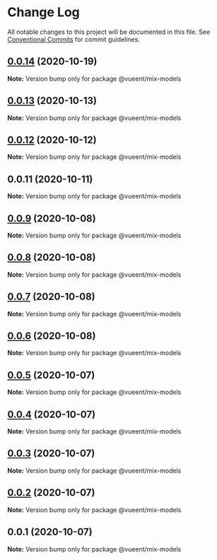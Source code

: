# Change Log

All notable changes to this project will be documented in this file.
See [Conventional Commits](https://conventionalcommits.org) for commit guidelines.

## [0.0.14](https://github.com/vueent/vueent/compare/v0.0.13...v0.0.14) (2020-10-19)

**Note:** Version bump only for package @vueent/mix-models





## [0.0.13](https://github.com/vueent/vueent/compare/v0.0.12...v0.0.13) (2020-10-13)

**Note:** Version bump only for package @vueent/mix-models





## [0.0.12](https://github.com/vueent/vueent/compare/v0.0.11...v0.0.12) (2020-10-12)

**Note:** Version bump only for package @vueent/mix-models





## 0.0.11 (2020-10-11)

**Note:** Version bump only for package @vueent/mix-models





## [0.0.9](https://github.com/vueent/vueent/compare/@vueent/mix-models@0.0.8...@vueent/mix-models@0.0.9) (2020-10-08)

**Note:** Version bump only for package @vueent/mix-models





## [0.0.8](https://github.com/vueent/vueent/compare/@vueent/mix-models@0.0.7...@vueent/mix-models@0.0.8) (2020-10-08)

**Note:** Version bump only for package @vueent/mix-models





## [0.0.7](https://github.com/vueent/vueent/compare/@vueent/mix-models@0.0.6...@vueent/mix-models@0.0.7) (2020-10-08)

**Note:** Version bump only for package @vueent/mix-models





## [0.0.6](https://github.com/vueent/vueent/compare/@vueent/mix-models@0.0.5...@vueent/mix-models@0.0.6) (2020-10-08)

**Note:** Version bump only for package @vueent/mix-models





## [0.0.5](https://github.com/vueent/vueent/compare/@vueent/mix-models@0.0.4...@vueent/mix-models@0.0.5) (2020-10-07)

**Note:** Version bump only for package @vueent/mix-models





## [0.0.4](https://github.com/vueent/vueent/compare/@vueent/mix-models@0.0.3...@vueent/mix-models@0.0.4) (2020-10-07)

**Note:** Version bump only for package @vueent/mix-models





## [0.0.3](https://github.com/vueent/vueent/compare/@vueent/mix-models@0.0.1...@vueent/mix-models@0.0.3) (2020-10-07)

**Note:** Version bump only for package @vueent/mix-models





## [0.0.2](https://github.com/vueent/vueent/compare/@vueent/mix-models@0.0.1...@vueent/mix-models@0.0.2) (2020-10-07)

**Note:** Version bump only for package @vueent/mix-models





## 0.0.1 (2020-10-07)

**Note:** Version bump only for package @vueent/mix-models
